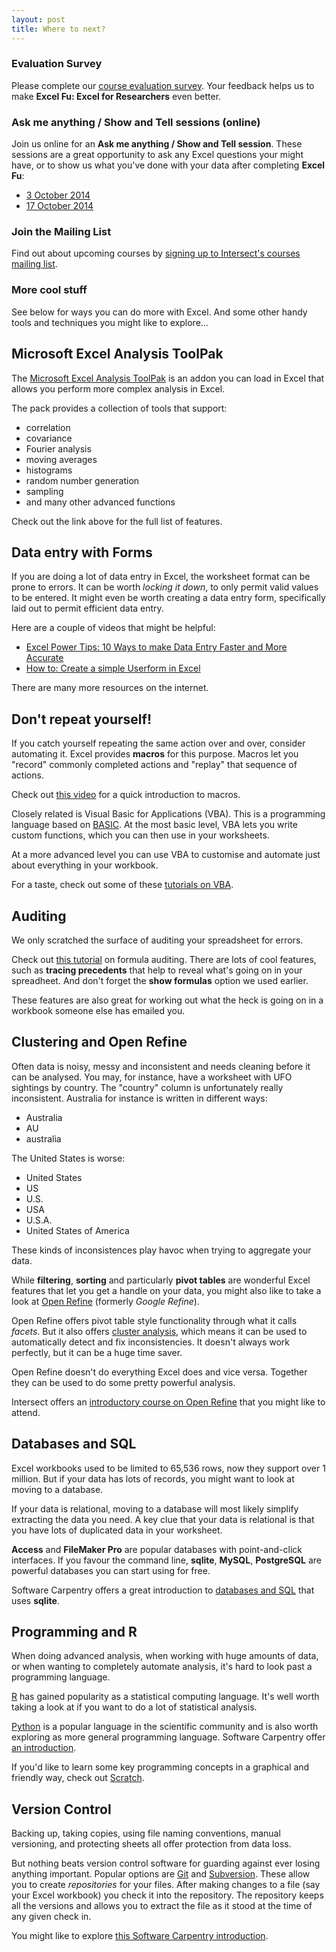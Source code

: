 ```yaml
---
layout: post
title: Where to next? 
---
```


### Evaluation Survey
<div class="note">
Please complete our <a href="http://svy.mk/18c8dHa">course evaluation survey</a>. Your feedback helps us to make <b>Excel Fu: Excel for Researchers</b> even better.
</div>

### Ask me anything / Show and Tell sessions (online)
<div class="note">
Join us online for an <b>Ask me anything / Show and Tell session</b>. These sessions are a great opportunity to ask any Excel questions your might have, or to show us what you've done with your data after completing <b>Excel Fu</b>:

<ul>
  <li> <a href="http://intersect-excel-fu-hangout2.eventbrite.com.au">3 October 2014</a> </li>
  <li> <a href="http://intersect-excel-fu-hangout3.eventbrite.com.au">17 October 2014</a> </li>

</ul>
</div>


### Join the Mailing List
<div class="note">
  Find out about upcoming courses by <a href="http://bit.ly/1aZvRqw">signing up to Intersect's courses mailing list</a>.
</div>

### More cool stuff

<div class="note">
  See below for ways you can do more with Excel. And some other handy tools and techniques you might like to
  explore...
</div>

## Microsoft Excel Analysis ToolPak

The [Microsoft Excel Analysis ToolPak](http://office.microsoft.com/en-au/excel-help/use-the-analysis-toolpak-to-perform-complex-data-analysis-HP010342762.aspx) is an addon you can load in Excel that allows you perform more complex analysis in Excel. 

The pack provides a collection of tools that support:

* correlation
* covariance
* Fourier analysis
* moving averages
* histograms
* random number generation
* sampling
* and many other advanced functions

Check out the link above for the full list of features.

## Data entry with Forms

If you are doing a lot of data entry in Excel, the worksheet format can be prone to errors. It can be worth _locking it down_, to only permit valid values to be entered. It might even be worth creating a data entry form, specifically laid out to permit efficient data entry.

Here are a couple of videos that might be helpful:

* [Excel Power Tips: 10 Ways to make Data Entry Faster and More Accurate](https://www.youtube.com/watch?v=6BErKQ29Jjc)
* [How to: Create a simple Userform in Excel](https://www.youtube.com/watch?v=5oXcct1mOUw)

There are many more resources on the internet.

## Don't repeat yourself!

If you catch yourself repeating the same action over and over, consider automating it. Excel provides **macros** for this purpose. Macros let you "record" commonly completed actions and "replay" that sequence of actions.

Check out [this video](http://office.microsoft.com/en-us/excel-help/video-work-with-macros-VA104034656.aspx?CTT=5&origin=HA104032083) for a quick introduction to macros.

Closely related is Visual Basic for Applications (VBA). This is a programming language based on [BASIC](http://en.wikipedia.org/wiki/BASIC). At the most basic level, VBA lets you write custom functions, which you can then use in your worksheets.

At a more advanced level you can use VBA to customise and automate just about everything in your workbook.

For a taste, check out some of these [tutorials on VBA](http://www.excel-easy.com/vba.html).

## Auditing 

We only scratched the surface of auditing your spreadsheet for errors.

Check out [this tutorial](http://www.excel-easy.com/examples/formula-auditing.html) on formula auditing. There are lots of cool features, such as **tracing precedents** that help to reveal what's going on in your spreadheet. And don't forget the **show formulas** option we used earlier.

These features are also great for working out what the heck is going on in a workbook someone else has emailed you.

## Clustering and Open Refine
Often data is noisy, messy and inconsistent and needs cleaning before it can be analysed. You may, for instance, have a worksheet with UFO sightings by country. The "country" column is unfortunately really inconsistent. Australia for instance is written in different ways:

* Australia
* AU
* australia

The United States is worse:

* United States
* US
* U.S.
* USA
* U.S.A.
* United States of America

These kinds of inconsistences play havoc when trying to aggregate your data.

While **filtering**, **sorting** and particularly **pivot tables** are wonderful Excel features that let you get a handle on your data, you might also like to take a look at [Open Refine](http://openrefine.org/) (formerly _Google Refine_). 

Open Refine offers pivot table style functionality through what it calls *facets*. But it also offers [cluster analysis](http://en.wikipedia.org/wiki/Cluster_analysis), which means it can be used to automatically detect and fix inconsistencies. It doesn't always work perfectly, but it can be a huge time saver.

Open Refine doesn't do everything Excel does and vice versa. Together they can be used to do some pretty powerful analysis.

Intersect offers an [introductory course on Open Refine](http://www.intersect.org.au/training) that you might like to attend.

## Databases and SQL

Excel workbooks used to be limited to 65,536 rows, now they support over 1 million. But if your data has lots of records, you might want to look at moving to a database.

If your data is relational, moving to a database will most likely simplify extracting the data you need. A key clue that your data is relational is that you have lots of duplicated data in your worksheet.

**Access** and **FileMaker Pro** are popular databases with point-and-click interfaces. If you favour the command line, **sqlite**, **MySQL**, **PostgreSQL** are powerful databases you can start using for free. 

Software Carpentry offers a great introduction to [databases and SQL](http://software-carpentry.org/v5/novice/sql/index.html) that uses **sqlite**.

## Programming and R

When doing advanced analysis, when working with huge amounts of data, or when wanting to completely automate analysis, it's hard to look past a programming language.

[R](http://www.r-project.org/) has gained popularity as a statistical computing language. It's well worth taking a look at if you want to do a lot of statistical analysis.

[Python](https://www.python.org/) is a popular language in the scientific community and is also worth exploring as more general programming language. Software Carpentry offer [an introduction](http://software-carpentry.org/v5/novice/python/index.html).

If you'd like to learn some key programming concepts in a graphical and friendly way, check out [Scratch](http://scratch.mit.edu/).

## Version Control

Backing up, taking copies, using file naming conventions, manual versioning, and protecting sheets all offer protection from data loss.

But nothing beats version control software for guarding against ever losing anything important. Popular options are [Git](http://git-scm.com/) and [Subversion](http://subversion.apache.org/). These allow you to create *repositories* for your files. After making changes to a file (say your Excel workbook) you check it into the repository. The repository keeps all the versions and allows you to extract the file as it stood at the time of any given check in.

You might like to explore [this Software Carpentry introduction](http://software-carpentry.org/v5/novice/git/index.html).


